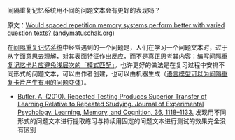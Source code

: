 间隔重复记忆系统用不同的问题文本会有更好的表现吗？

原文：[Would spaced repetition memory systems perform better with varied question texts? (andymatuschak.org)](https://notes.andymatuschak.org/zPQ4PsyZABQxajikxzp73TUBFG9ShJPG3hd)

在[间隔重复记忆系统](https://notes.andymatuschak.org/z4eXdSMJFv2qVGXSUEKH4vdcHBrLHcFY1ZGfC)中经常遇到的一个问题是，人们在学习一个问题文本时，过于从字面意思去理解，对其表面特征作出反应，而不是真正思考其内容：[编写间隔重复记忆卡片应避免浅层次的「模式匹配」](https://notes.andymatuschak.org/z6S3cEUXNktEEZEzRqUXh5ivRNMWjJ2nq72Ys)。也许更好的做法是在复习过程中安排不同形式的问题文本，可以由作者创建，也可以由机器生成（[语言模型可以为间隔重复卡片产生有用的问题变体](https://notes.andymatuschak.org/zEhne31FD53eNQw3bpcuomfxMYL3s1qkhbF)）。

- [Butler, A. (2010). Repeated Testing Produces Superior Transfer of Learning Relative to Repeated Studying. Journal of Experimental Psychology. Learning, Memory, and Cognition, 36, 1118–1133.](https://notes.andymatuschak.org/zKhfH8c9tyT3e8sZzDSKZ3yMmLFjybUT1CA) 发现用不同形式的问题文本进行提取练习与持续用固定的问题文本进行测试的效果完全没有区别
